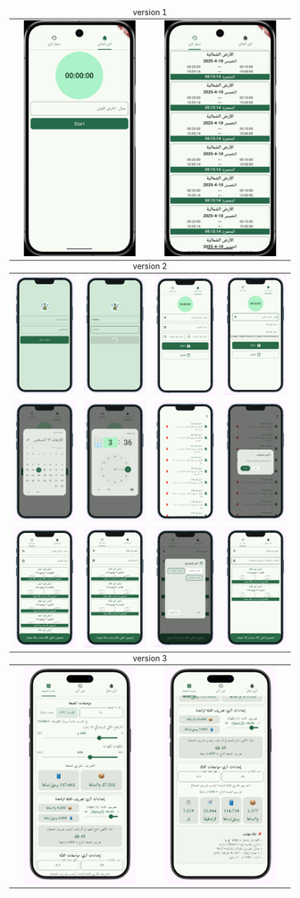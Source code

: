 <table>
  <thead>
    <td align="center" colspan="4" > version 1</td>
  </thead>
  <tr>
    <td align="center" colspan="2"><img src="https://github.com/aouees/irrigation/blob/main/v1-0.jpeg" alt="Image 1" width="200"/></td>
    <td align="center" colspan="2"><img src="https://github.com/aouees/irrigation/blob/main/v1-1.jpeg" alt="Image 2" width="200"/></td>

  </tr>
  <thead>
    <td align="center" colspan="4" > version 2</td>
  </thead>
  <tr>
    <td><img src="https://github.com/aouees/irrigation/blob/main/Screenshot_1755088555.png" alt="Image 1" width="200"/></td>
    <td><img src="https://github.com/aouees/irrigation/blob/main/Screenshot_1755088576.png" alt="Image 2" width="200"/></td>
    <td><img src="https://github.com/aouees/irrigation/blob/main/Screenshot_1755088588.png" alt="Image 3" width="200"/></td>
    <td><img src="https://github.com/aouees/irrigation/blob/main/Screenshot_1755088596.png" alt="Image 4" width="200"/></td>
  </tr>
  <tr>
    <td><img src="https://github.com/aouees/irrigation/blob/main/Screenshot_1755088603.png" alt="Image 5" width="200"/></td>
    <td><img src="https://github.com/aouees/irrigation/blob/main/Screenshot_1755088608.png" alt="Image 6" width="200"/></td>
    <td><img src="https://github.com/aouees/irrigation/blob/main/Screenshot_1755088615.png" alt="Image 7" width="200"/></td>
    <td><img src="https://github.com/aouees/irrigation/blob/main/Screenshot_1755088623.png" alt="Image 8" width="200"/></td>
  </tr>
  <tr>
    <td><img src="https://github.com/aouees/irrigation/blob/main/Screenshot_1755088637.png" alt="Image 9" width="200"/></td>
    <td><img src="https://github.com/aouees/irrigation/blob/main/Screenshot_1755088702.png" alt="Image 10" width="200"/></td>
    <td><img src="https://github.com/aouees/irrigation/blob/main/Screenshot_1755088711.png" alt="Image 11" width="200"/></td>
    <td><img src="https://github.com/aouees/irrigation/blob/main/Screenshot_1755088716.png" alt="Image 12" width="200"/></td>
  </tr>

  <thead>
    <td align="center" colspan="4" > version 3</td>
  </thead>
  <tr>
    <td align="center" colspan="2"><img src="https://github.com/aouees/irrigation/blob/main/Screenshot%20from%202025-08-21%2023-05-29.png" alt="Image 1" width="200"/></td>
    <td align="center" colspan="2"><img src="https://github.com/aouees/irrigation/blob/main/Screenshot%20from%202025-08-21%2023-05-40.png" alt="Image 2" width="200"/></td>

  </tr>
</table>
